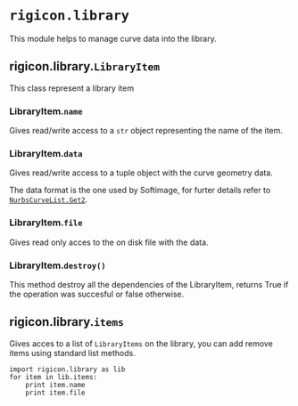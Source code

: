 `rigicon.library`
===============
This module helps to manage curve data into the library.

rigicon.library.`LibraryItem`
-----------------------------
This class represent a library item 

### LibraryItem.`name`
Gives read/write access to a `str` object representing the name of the item.

### LibraryItem.`data`
Gives read/write access to a tuple object with the curve geometry data.

The data format is the one used by Softimage, for furter details refer to [`NurbsCurveList.Get2`](http://download.autodesk.com/global/docs/softimage2014/en_us/sdkguide/si_om/NurbsCurveList.Get2.html).

### LibraryItem.`file`
Gives read only acces to the on disk file with the data.

### LibraryItem.`destroy()`
This method destroy all the dependencies of the LibraryItem, returns True if the operation was succesful or false otherwise.

rigicon.library.`items`
-----------------------
Gives acces to a list of `LibraryItems` on the library, you can add remove items using standard list methods.

    import rigicon.library as lib
    for item in lib.items:
        print item.name
        print item.file